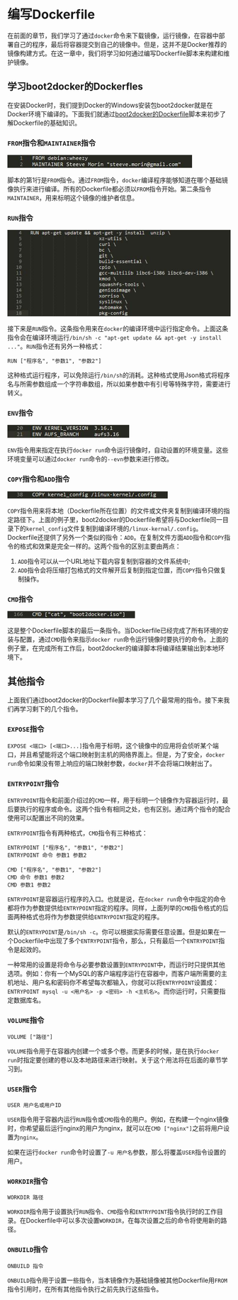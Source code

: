 # 编写Dockerfile

在前面的章节，我们学习了通过`docker`命令来下载镜像，运行镜像，在容器中部署自己的程序，最后将容器提交到自己的镜像中。但是，这并不是Docker推荐的镜像构建方式。在这一章中，我们将学习如何通过编写Dockerfile脚本来构建和维护镜像。

## 学习boot2docker的Dockerfles

在安装Docker时，我们提到Docker的Windows安装包boot2docker就是在Docker环境下编译的。下面我们就通过[boot2docker的Dockerfile](code/04/Dockerfile-boot2docker)脚本来初步了解Dockerfile的基础知识。

### `FROM`指令和`MAINTAINER`指令

![](images/04_Codes/FROM_MAINTAINER.jpg)

脚本的第1行是`FROM`指令。通过`FROM`指令，`docker`编译程序能够知道在哪个基础镜像执行来进行编译。所有的Dockerfile都必须以`FROM`指令开始。第二条指令`MAINTAINER`，用来标明这个镜像的维护者信息。

### `RUN`指令

![](images/04_Codes/RUN.jpg)

接下来是`RUN`指令。这条指令用来在`docker`的编译环境中运行指定命令。上面这条指令会在编译环境运行`/bin/sh -c "apt-get update && apt-get -y install ..."`。`RUN`指令还有另外一种格式：

```
RUN ["程序名", "参数1", "参数2"]
```

这种格式运行程序，可以免除运行`/bin/sh`的消耗。这种格式使用Json格式将程序名与所需参数组成一个字符串数组，所以如果参数中有引号等特殊字符，需要进行转义。

### `ENV`指令

![](images/04_Codes/ENV.jpg)

`ENV`指令用来指定在执行`docker run`命令运行镜像时，自动设置的环境变量。这些环境变量可以通过`docker run`命令的`--evn`参数来进行修改。

### `COPY`指令和`ADD`指令

![](images/04_Codes/COPY.jpg)

`COPY`指令用来将本地（Dockerfile所在位置）的文件或文件夹复制到编译环境的指定路径下。上面的例子里，boot2docker的Dockerfile希望将与Dockerfile同一目录下的`kernel_config`文件复制到编译环境的`/linux-kernal/.config`。Dockerfile还提供了另外一个类似的指令：`ADD`。在复制文件方面`ADD`指令和`COPY`指令的格式和效果是完全一样的。这两个指令的区别主要由两点：

1. `ADD`指令可以从一个URL地址下载内容复制到容器的文件系统中;
2. `ADD`指令会将压缩打包格式的文件解开后复制到指定位置，而`COPY`指令只做复制操作。

### `CMD`指令

![](images/04_Codes/CMD.jpg)

这是整个Dockerfile脚本的最后一条指令。当Dockerfile已经完成了所有环境的安装与配置，通过`CMD`指令来指示`docker run`命令运行镜像时要执行的命令。上面的例子里，在完成所有工作后，boot2docker的编译脚本将编译结果输出到本地环境下。

## 其他指令

上面我们通过boot2docker的Dockerfile脚本学习了几个最常用的指令。接下来我们再学习剩下的几个指令。

### `EXPOSE`指令

`EXPOSE <端口> [<端口>...]`指令用于标明，这个镜像中的应用将会侦听某个端口，并且希望能将这个端口映射到主机的网络界面上。但是，为了安全，`docker run`命令如果没有带上响应的端口映射参数，`docker`并不会将端口映射出了。

### `ENTRYPOINT`指令

`ENTRYPOINT`指令和前面介绍过的`CMD`一样，用于标明一个镜像作为容器运行时，最后要执行的程序或命令。这两个指令有相同之处，也有区别。通过两个指令的配合使用可以配置出不同的效果。

`ENTRYPOINT`指令有两种格式，`CMD`指令有三种格式：

```
ENTRYPOINT ["程序名", "参数1", "参数2"]
ENTRYPOINT 命令 参数1 参数2

CMD ["程序名", "参数1", "参数2"]
CMD 命令 参数1 参数2
CMD 参数1 参数2
```

`ENTRYPOINT`是容器运行程序的入口。也就是说，在`docker run`命令中指定的命令都将作为参数提供给`ENTRYPOINT`指定的程序。同样，上面列举的`CMD`指令格式的后面两种格式也将作为参数提供给`ENTRYPOINT`指定的程序。

默认的`ENTRYPOINT`是`/bin/sh -c`。你可以根据实际需要任意设置。但是如果在一个Dockerfile中出现了多个`ENTRYPOINT`指令，那么，只有最后一个`ENTRYPOINT`指令是起效的。

一种常用的设置是将命令与必要参数设置到`ENTRYPOINT`中，而运行时只提供其他选项。例如：你有一个MySQL的客户端程序运行在容器中，而客户端所需要的主机地址、用户名和密码你不希望每次都输入，你就可以将`ENTRYPOINT`设置成：`ENTRYPOINT mysql -u <用户名> -p <密码> -h <主机名>`。而你运行时，只需要指定数据库名。

### `VOLUME`指令

```
VOLUME ["路径"]
```

`VOLUME`指令用于在容器内创建一个或多个卷。而更多的时候，是在执行`docker run`时指定要创建的卷以及本地路径来进行映射。关于这个用法将在后面的章节学习到。

### `USER`指令

```
USER 用户名或用户ID
```

`USER`指令用于容器内运行`RUN`指令或`CMD`指令的用户。例如，在构建一个nginx镜像时，你希望最后运行nginx的用户为nginx，就可以在`CMD ["nginx"]`之前将用户设置为`nginx`。

如果在运行`docker run`命令时设置了`-u 用户名`参数，那么将覆盖`USER`指令设置的用户。

### `WORKDIR`指令

```
WORKDIR 路径
```

`WORKDIR`指令用于设置执行`RUN`指令、`CMD`指令和`ENTRYPOINT`指令执行时的工作目录。在Dockerfile中可以多次设置`WORKDIR`，在每次设置之后的命令将使用新的路径。

### `ONBUILD`指令

```
ONBUILD 指令
```

`ONBUILD`指令用于设置一些指令，当本镜像作为基础镜像被其他Dockerfile用`FROM`指令引用时，在所有其他指令执行之前先执行这些指令。
